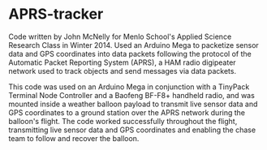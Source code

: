 # APRS-tracker
Code written by John McNelly for Menlo School's Applied Science Research Class in Winter 2014.  Used an Arduino Mega to packetize sensor data and GPS coordinates into data packets following the protocol of the Automatic Packet Reporting System (APRS), a HAM radio digipeater network used to track objects and send messages via data packets.

This code was used on an Arduino Mega in conjunction with a TinyPack Terminal Node Controller and a Baofeng BF-F8+ handheld radio, and was mounted inside a weather balloon payload to transmit live sensor data and GPS coordinates to a ground station over the APRS network during the balloon's flight.  The code worked successfully throughout the flight, transmitting live sensor data and GPS coordinates and enabling the chase team to follow and recover the balloon.
